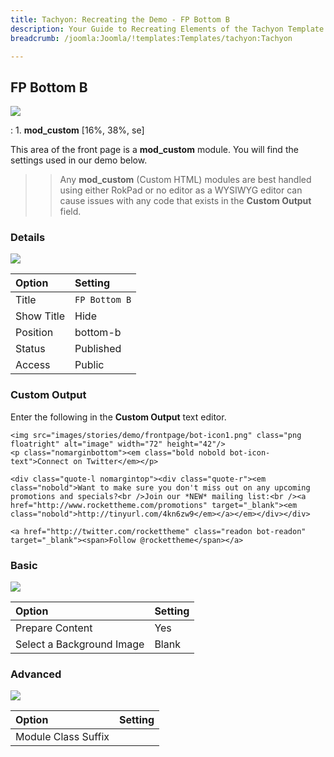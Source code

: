 ```yaml
---
title: Tachyon: Recreating the Demo - FP Bottom B
description: Your Guide to Recreating Elements of the Tachyon Template for Joomla
breadcrumb: /joomla:Joomla/!templates:Templates/tachyon:Tachyon

---
```


FP Bottom B
-----

![][demo]

:   1. **mod_custom** [16%, 38%, se]

This area of the front page is a **mod_custom** module. You will find the settings used in our demo below.

>> Any **mod_custom** (Custom HTML) modules are best handled using either RokPad or no editor as a WYSIWYG editor can cause issues with any code that exists in the **Custom Output** field.

### Details

![][demo2]

| Option     | Setting       |  
| :--------- | :------------ |  
| Title      | `FP Bottom B` |  
| Show Title | Hide          |  
| Position   | bottom-b      |  
| Status     | Published     |  
| Access     | Public        |  

### Custom Output

Enter the following in the **Custom Output** text editor.

~~~
<img src="images/stories/demo/frontpage/bot-icon1.png" class="png floatright" alt="image" width="72" height="42"/>
<p class="nomarginbottom"><em class="bold nobold bot-icon-text">Connect on Twitter</em></p>

<div class="quote-l nomargintop"><div class="quote-r"><em class="nobold">Want to make sure you don't miss out on any upcoming promotions and specials?<br />Join our *NEW* mailing list:<br /><a href="http://www.rockettheme.com/promotions" target="_blank"><em class="nobold">http://tinyurl.com/4kn6zw9</em></a></em></div></div>

<a href="http://twitter.com/rockettheme" class="readon bot-readon" target="_blank"><span>Follow @rockettheme</span></a>
~~~

### Basic

![][demo3]

| Option                    | Setting |  
| :------------------------ | :------ |  
| Prepare Content           | Yes     |  
| Select a Background Image | Blank   |

### Advanced

![][demo4]

| Option              | Setting  |  
| :------------------ | :------- |  
| Module Class Suffix |          |  

[demo]: assets/demo_5.jpeg
[demo2]: assets/demo_8a.jpeg
[demo3]: assets/demo_8b.jpeg
[demo4]: assets/demo_8c.jpeg
